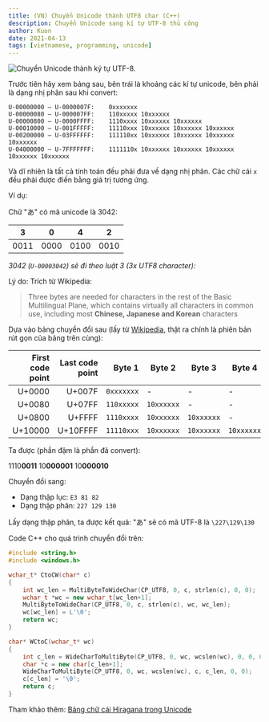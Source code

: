 ```yaml
---
title: (VN) Chuyển Unicode thành UTF8 char (C++)
description: Chuyển Unicode sang kí tự UTF-8 thủ công
author: Kuon
date: 2021-04-13
tags: [vietnamese, programming, unicode]
---
```


![Chuyển Unicode thành ký tự UTF-8.](/img/unicode-logo.png)

Trước tiên hãy xem bảng sau, bên trái là khoảng các kí tự unicode, bên phải là dạng nhị phân sau khi convert:

```
U-00000000 – U-0000007F: 	0xxxxxxx
U-00000080 – U-000007FF: 	110xxxxx 10xxxxxx
U-00000800 – U-0000FFFF: 	1110xxxx 10xxxxxx 10xxxxxx
U-00010000 – U-001FFFFF: 	11110xxx 10xxxxxx 10xxxxxx 10xxxxxx
U-00200000 – U-03FFFFFF: 	111110xx 10xxxxxx 10xxxxxx 10xxxxxx 10xxxxxx
U-04000000 – U-7FFFFFFF: 	1111110x 10xxxxxx 10xxxxxx 10xxxxxx 10xxxxxx 10xxxxxx
```

Và dĩ nhiên là tất cả tính toán đều phải đưa về dạng nhị phân.
Các chữ cái `x` đều phải được điền bằng giá trị tương ứng.

<!--truncate-->

Ví dụ:

Chữ "あ" có mã unicode là 3042:

| 3    | 0    | 4    | 2    |
| ---- | ---- | ---- | ---- |
| 0011 | 0000 | 0100 | 0010 |

_3042 (`U-00003042`) sẽ đi theo luật 3 (3x UTF8 character):_

Lý do: Trích từ Wikipedia:

> Three bytes are needed for characters in the rest of the Basic Multilingual Plane, which contains virtually all characters in common use, including most **Chinese, Japanese and Korean** characters

Dựa vào bảng chuyển đổi sau (lấy từ [Wikipedia](https://en.wikipedia.org/wiki/UTF-8), thật ra chính là phiên bản rút gọn của bảng trên cùng):

| First code point | Last code point |     Byte 1 | Byte 2     | Byte 3     | Byte 4     |
| ---------------: | --------------: | ---------: | ---------- | ---------- | ---------- |
|           U+0000 |          U+007F | `0xxxxxxx` | -          | -          | -          |
|           U+0080 |          U+07FF | `110xxxxx` | `10xxxxxx` | -          | -          |
|           U+0800 |          U+FFFF | `1110xxxx` | `10xxxxxx` | `10xxxxxx` | -          |
|          U+10000 |        U+10FFFF | `11110xxx` | `10xxxxxx` | `10xxxxxx` | `10xxxxxx` |

Ta được (phần đậm là phần đã convert):

1110**0011** 10**000001** 10**000010**

Chuyển đổi sang:

- Dạng thập lục: `E3 81 82`
- Dạng thập phân: `227 129 130`

Lấy dạng thập phân, ta được kết quả: "あ" sẽ có mã UTF-8 là `\227\129\130`

Code C++ cho quá trình chuyển đổi trên:

```cpp
#include <string.h>
#include <windows.h>

wchar_t* CtoCW(char* c)
{
    int wc_len = MultiByteToWideChar(CP_UTF8, 0, c, strlen(c), 0, 0);
    wchar_t *wc = new wchar_t[wc_len+1];
    MultiByteToWideChar(CP_UTF8, 0, c, strlen(c), wc, wc_len);
    wc[wc_len] = L'\0';
    return wc;
}

char* WCtoC(wchar_t* wc)
{
    int c_len = WideCharToMultiByte(CP_UTF8, 0, wc, wcslen(wc), 0, 0, 0, 0);
    char *c = new char[c_len+1];
    WideCharToMultiByte(CP_UTF8, 0, wc, wcslen(wc), c, c_len, 0, 0);
    c[c_len] = '\0';
    return c;
}
```

Tham khảo thêm: [Bảng chữ cái Hiragana trong Unicode](http://i18nguy.com/unicode/hiragana.html)
